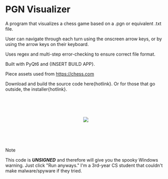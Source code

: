 # PGN Visualizer 
A program that visualizes a chess game based on a .pgn or equivalent .txt file.

User can navigate through each turn using the onscreen arrow keys, or by using the arrow keys on their keyboard. 

Uses regex and multi-step error-checking to ensure correct file format. 

Built with PyQt6 and {INSERT BUILD APP}.

Piece assets used from https://chess.com

Download and build the source code here{hotlink}. Or for those that go outside, the installer{hotlink}.

<br/>
<br/>
<br/>
<p align="center">
  <img src="https://github.com/user-attachments/assets/9628c879-8281-49c8-a17d-0d7d14a3f9c3"/>
</p>
<br/>
<br/>
<br/>

> [!NOTE]
> This code is ***UNSIGNED*** and therefore will give you the spooky Windows warning. Just click "Run anyways." I'm a 3rd-year
> CS student that couldn't make malware/spyware if they tried.

